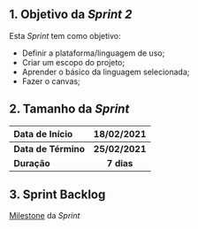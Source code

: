 ## 1. Objetivo da _Sprint 2_

<p align="justify">Esta <i>Sprint</i> tem como objetivo:</p>

- Definir a plataforma/linguagem de uso;
- Criar um escopo do projeto;
- Aprender o básico da linguagem selecionada;
- Fazer o canvas;

## 2. Tamanho da _Sprint_

| Data de Início | 18/02/2021 |
|:--|:--:|
| **Data de Término** | **25/02/2021** |
| **Duração** | **7 dias** |


## 3. Sprint Backlog

[Milestone](https://github.com/fga-eps-mds/MDS-2020-2-G9/milestone/3?closed=1) da _Sprint_





